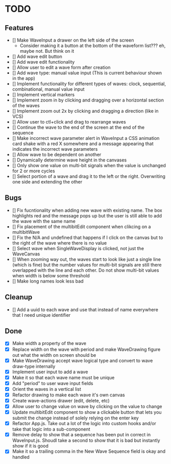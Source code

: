 # TODO

## Features

- [] Make WaveInput a drawer on the left side of the screen
  - Consider making it a button at the bottom of the waveform list??? eh, maybe not. But think on it
- [] Add wave edit button
- [] Add wave edit functionality
- [] Allow user to edit a wave form after creation
- [] Add wave type: manual value input (This is current behaviour shown in the app)
- [] Implement functionality for different types of waves: clock, sequential, combinational, manual value input
- [] Implement vertical markers
- [] Implement zoom in by clicking and dragging over a horizontal section of the waves
- [] Implement zoom out 2x by clicking and dragging a direction (like in VCS)
- [] Allow user to ctl+click and drag to rearrange waves
- [] Continue the wave to the end of the screen at the end of the sequence
- [] Make incorrect wave parameter alert in WaveInput a CSS animation card shake with a red X somewhere and a message appearing that indicates the incorrect wave parameters
- [] Allow wave to be dependent on another
- [] Dynamically determine wave height in the canvases
- [] Only show one value on multi-bit signals when the value is unchanged for 2 or more cycles
- [] Select portion of a wave and drag it to the left or the right. Overwriting one side and extending the other

## Bugs

- [] Fix fucntionality when adding new wave with existing name. The box highlights red and the message pops up but the user is still able to add the wave with the same name
- [] Fix placement of the multibitEdit component when clikcing on a multibitWave
- [] Fix the N/A and undefined that happens if I click on the canvas but to the right of the wave where there is no value
- [] Select wave when SingleWaveDisplay is clicked, not just the WaveCanvas
- [] When zooming way out, the waves start to look like just a single line (which is fine) but the number values for multi-bit signals are still there overlapped with the line and each other. Do not show multi-bit values when width is below some threshold
- [] Make long names look less bad

## Cleanup

- [] Add a uuid to each wave and use that instead of name everywhere that I need unique identifier

## Done

- [x] Make width a property of the wave
- [x] Replace width on the wave with period and make WaveDrawing figure out what the width on screen should be
- [x] Make WaveDrawing accept wave logical type and convert to wave draw-type internally
- [x] Implement user input to add a wave
- [x] Make it so that each wave name must be unique
- [x] Add "period" to user wave input fields
- [x] Orient the waves in a vertical list
- [x] Refactor drawing to make each wave it's own canvas
- [x] Create wave-actions drawer (edit, delete, etc)
- [x] Allow user to change value on wave by clicking on the value to change
- [x] Update multibitEdit component to show a clickable button that lets you submit the change instead of solely relying on the enter key
- [x] Refactor App.js. Take out a lot of the logic into custom hooks and/or take that logic into a sub-component
- [x] Remove delay to show that a sequence has been put in correct in WaveInput.js. Shoudl take a second to show that it is bad but instantly show if it is good
- [x] Make it so a trailing comma in the New Wave Sequence field is okay and handled
